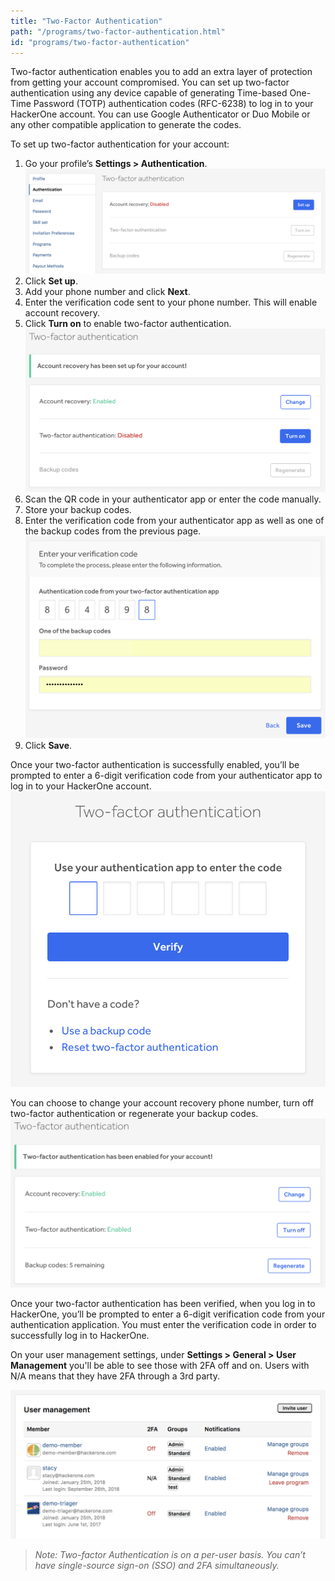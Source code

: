 ```yaml
---
title: "Two-Factor Authentication"
path: "/programs/two-factor-authentication.html"
id: "programs/two-factor-authentication"
---
```


Two-factor authentication enables you to add an extra layer of protection from getting your account compromised. You can set up two-factor authentication using any device capable of generating Time-based One-Time Password (TOTP) authentication codes (RFC-6238) to log in to your HackerOne account. You can use Google Authenticator or Duo Mobile or any other compatible application to generate the codes.

To set up two-factor authentication for your account:
1. Go your profile’s  **Settings > Authentication**.
![2fa-1](./images/2fa-1.png)
2. Click **Set up**.
3. Add your phone number and click **Next**.
4. Enter the verification code sent to your phone number. This will enable account recovery.
5. Click **Turn on** to enable two-factor authentication.
![2fa-4](./images/2fa-4.png)
6. Scan the QR  code in your authenticator app or enter the code manually.
7. Store your backup codes.
8. Enter the verification code from your authenticator app as well as one of the backup codes from the previous page.
![2fa-7](./images/2fa-7.png)
9. Click **Save**.

Once your two-factor authentication is successfully enabled, you’ll be prompted to enter a 6-digit verification code from your authenticator app to log in to your HackerOne account.
![2fa-8](./images/2fa-8.png)

You can choose to change your account recovery phone number, turn off two-factor authentication or regenerate your backup codes.
![2fa-9](./images/2fa-9.png)

Once your two-factor authentication has been verified, when you log in to HackerOne, you’ll be prompted to enter a 6-digit verification code from your authentication application. You must enter the verification code in order to successfully log in to HackerOne.

On your user management settings, under <b>Settings > General > User Management</b> you'll be able to see those with 2FA off and on. Users with N/A means that they have 2FA through a 3rd party.

![2fa-10](./images/2fa-10.png)

><i>Note: Two-factor Authentication is on a per-user basis. You can’t have single-source sign-on (SSO) and 2FA simultaneously.</i>
